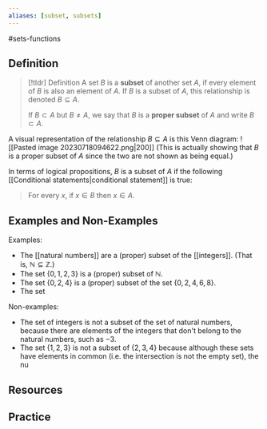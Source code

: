 ```yaml
---
aliases: [subset, subsets]
--- 
```

#sets-functions
## Definition 

> [!tldr] Definition
> A set $B$ is a **subset** of another set $A$, if every element of $B$ is also an element of $A$. If $B$ is a subset of $A$, this relationship is denoted $B \subseteq A$.  
> 
> If $B \subset A$ but $B \neq A$, we say that $B$ is a **proper subset** of $A$ and write $B \subset A$. 

A visual representation of the relationship $B \subseteq A$ is this Venn diagram: 
![[Pasted image 20230718094622.png|200]]
(This is actually showing that $B$ is a proper subset of $A$ since the two are not shown as being equal.)

In terms of logical propositions, $B$ is a subset of $A$ if the following [[Conditional statements|conditional statement]] is true: 

> For every $x$, if $x \in B$ then $x \in A$. 
## Examples and Non-Examples

Examples: 
- The [[natural numbers]] are a (proper) subset of the [[integers]]. (That is, $\mathbb{N} \subseteq \mathbb{Z}$.)
- The set $\{0,1,2,3\}$ is a (proper) subset of $\mathbb{N}$. 
- The set $\{0,2,4\}$ is a (proper) subset of the set $\{0,2,4,6,8\}$. 
- The set 

Non-examples: 
- The set of integers is not a subset of the set of natural numbers, because there are elements of the integers that don't belong to the natural numbers, such as $-3$. 
- The set $\{1,2,3\}$ is not a subset of $\{2,3,4\}$ because although these sets have elements in common (i.e. the intersection is not the empty set), the nu


## Resources 

## Practice 
